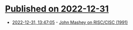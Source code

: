 # [Published on 2022-12-31](index.md)

* [2022-12-31, 13:47:05](https://news.ycombinator.com/item?id=34196370) - [John Mashey on RISC/CISC (1991)](https://userpages.umbc.edu/~vijay/mashey.on.risc.html)
